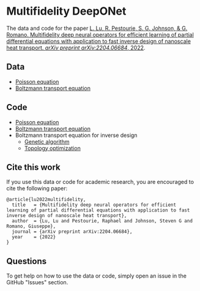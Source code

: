 # Multifidelity DeepONet

The data and code for the paper [L. Lu, R. Pestourie, S. G. Johnson, & G. Romano. Multifidelity deep neural operators for efficient learning of partial differential equations with application to fast inverse design of nanoscale heat transport. *arXiv preprint arXiv:2204.06684*, 2022](https://arxiv.org/abs/2204.06684).

## Data

- [Poisson equation](data/poisson)
- [Boltzmann transport equation](data/bte)

## Code

- [Poisson equation](src/poisson/deeponet_poisson.py)
- [Boltzmann transport equation](src/bte)
- Boltzmann transport equation for inverse design
    - [Genetic algorithm](src/bte_ga)
    - [Topology optimization](src/bte_to)

## Cite this work

If you use this data or code for academic research, you are encouraged to cite the following paper:

```
@article{lu2022multifidelity,
  title   = {Multifidelity deep neural operators for efficient learning of partial differential equations with application to fast inverse design of nanoscale heat transport},
  author  = {Lu, Lu and Pestourie, Raphael and Johnson, Steven G and Romano, Giuseppe},
  journal = {arXiv preprint arXiv:2204.06684},
  year    = {2022}
}
```

## Questions

To get help on how to use the data or code, simply open an issue in the GitHub "Issues" section.
